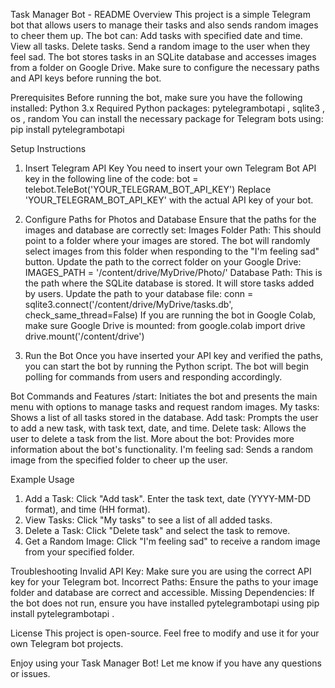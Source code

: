 Task Manager Bot - README
Overview
This project is a simple Telegram bot that allows users to manage their tasks and also sends
random images to cheer them up. The bot can:
Add tasks with specified date and time.
View all tasks.
Delete tasks.
Send a random image to the user when they feel sad.
The bot stores tasks in an SQLite database and accesses images from a folder on Google Drive.
Make sure to configure the necessary paths and API keys before running the bot.

Prerequisites
Before running the bot, make sure you have the following installed:
Python 3.x
Required Python packages: pytelegrambotapi , sqlite3 , os , random
You can install the necessary package for Telegram bots using:
pip install pytelegrambotapi

Setup Instructions
1. Insert Telegram API Key
You need to insert your own Telegram Bot API key in the following line of the code:
bot = telebot.TeleBot('YOUR_TELEGRAM_BOT_API_KEY')
Replace 'YOUR_TELEGRAM_BOT_API_KEY' with the actual API key of your bot.

2. Configure Paths for Photos and Database
Ensure that the paths for the images and database are correctly set:
Images Folder Path:
This should point to a folder where your images are stored. The bot will randomly select
images from this folder when responding to the "I'm feeling sad" button.
Update the path to the correct folder on your Google Drive:
IMAGES_PATH = '/content/drive/MyDrive/Photo/'
Database Path:
This is the path where the SQLite database is stored. It will store tasks added by users.
Update the path to your database file:
conn = sqlite3.connect('/content/drive/MyDrive/tasks.db', check_same_thread=False)
If you are running the bot in Google Colab, make sure Google Drive is mounted:
from google.colab import drive
drive.mount('/content/drive')

3. Run the Bot
Once you have inserted your API key and verified the paths, you can start the bot by running the
Python script. The bot will begin polling for commands from users and responding accordingly.

Bot Commands and Features
/start: Initiates the bot and presents the main menu with options to manage tasks and request
random images.
My tasks: Shows a list of all tasks stored in the database.
Add task: Prompts the user to add a new task, with task text, date, and time.
Delete task: Allows the user to delete a task from the list.
More about the bot: Provides more information about the bot's functionality.
I'm feeling sad: Sends a random image from the specified folder to cheer up the user.

Example Usage
1. Add a Task:
Click "Add task".
Enter the task text, date (YYYY-MM-DD format), and time (HH format).
2. View Tasks:
Click "My tasks" to see a list of all added tasks.
3. Delete a Task:
Click "Delete task" and select the task to remove.
4. Get a Random Image:
Click "I'm feeling sad" to receive a random image from your specified folder.

Troubleshooting
Invalid API Key: Make sure you are using the correct API key for your Telegram bot.
Incorrect Paths: Ensure the paths to your image folder and database are correct and
accessible.
Missing Dependencies: If the bot does not run, ensure you have
installed pytelegrambotapi using pip install pytelegrambotapi .

License
This project is open-source. Feel free to modify and use it for your own Telegram bot projects.

Enjoy using your Task Manager Bot! Let me know if you have any questions or issues.
